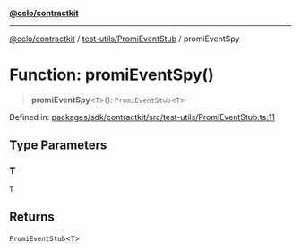 [**@celo/contractkit**](../../../README.md)

***

[@celo/contractkit](../../../modules.md) / [test-utils/PromiEventStub](../README.md) / promiEventSpy

# Function: promiEventSpy()

> **promiEventSpy**\<`T`\>(): `PromiEventStub`\<`T`\>

Defined in: [packages/sdk/contractkit/src/test-utils/PromiEventStub.ts:11](https://github.com/celo-org/developer-tooling/blob/master/packages/sdk/contractkit/src/test-utils/PromiEventStub.ts#L11)

## Type Parameters

### T

`T`

## Returns

`PromiEventStub`\<`T`\>
